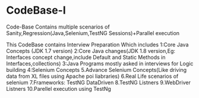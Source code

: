 # CodeBase-I
Code-Base Contains multiple scenarios of Sanity,Regression(Java,Selenium,TestNG Sessions)+Parallel execution

This CodeBase contains Interview Preparation Which includes
1:Core Java Concepts (JDK 1.7 version)
2:Core Java changes(JDK 1.8 version,Eg: Interfaces concept change,include Default and Static Methods in Interfaces,collections)
3:Java Programs mostly asked in interviews for Logic building
4:Selenium Concepts
5.Advance Selenium Concepts(Like driving data from XL files using Apache poi liabraries)
6.Real Life scenarios of selenium
7.Frameworks: TestNG
DataDriven
8.TestNG Listners
9.WebDriver Listners
10.Parellel execution using TestNg



